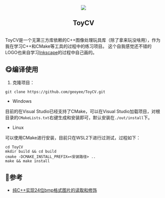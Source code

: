 <div align="center">
  <article style="display: flex; flex-direction: column; align-items: center; justify-content: center;">
      <img src="https://user-images.githubusercontent.com/71769312/233330675-dd8df43b-232c-4efd-8128-9063c2f4e9cb.svg"/>
      <h1 style="width: 100%; text-align: center;">ToyCV</h1>
  </article>
</div>

ToyCV是一个无第三方库依赖的C++图像处理玩具库（除了拿来玩没啥用），作为我在学习C++和CMake等工具的过程中的练习项目。 这个自我感觉还不错的LOGO也来自学习[Inkscape](https://gitlab.com/inkscape/inkscape)的过程中自己画的。

## 😋编译使用

1. 克隆项目：

``` shell
git clone https://github.com/geoyee/ToyCV.git
```

- Windows

目前的在Visual Studio已经支持了CMake，可以在Visual Studio加载项目，对根目录的`CMakeLists.txt`右键生成和安装即可，默认安装在`./out/install`下。

- Linux

可以使用CMake进行安装，目前只在WSL2下进行过测试，过程如下：

``` shell
cd ToyCV
mkdir build && cd build
cmake -DCMAKE_INSTALL_PREFIX=<安装路径> ..
make && make install
```

## 🤔参考

- [纯C++实现24位bmp格式图片的读取和修饰](https://blog.csdn.net/m0_62505136/article/details/121153508)

